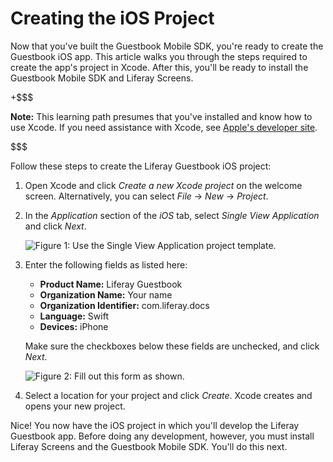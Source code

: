 # Creating the iOS Project

Now that you've built the Guestbook Mobile SDK, you're ready to create the 
Guestbook iOS app. This article walks you through the steps required to 
create the app's project in Xcode. After this, you'll be ready to install the 
Guestbook Mobile SDK and Liferay Screens. 

+$$$

**Note:** This learning path presumes that you've installed and know how to use 
Xcode. If you need assistance with Xcode, see 
[Apple's developer site](https://developer.apple.com/xcode/). 

$$$

Follow these steps to create the Liferay Guestbook iOS project: 

1.  Open Xcode and click *Create a new Xcode project* on the welcome screen. 
    Alternatively, you can select *File* &rarr; *New* &rarr; *Project*. 

2.  In the *Application* section of the *iOS* tab, select *Single View 
    Application* and click *Next*. 

    ![Figure 1: Use the Single View Application project template.](../../../ios-lp-create-app-01.png)

3.  Enter the following fields as listed here: 

    - **Product Name:** Liferay Guestbook
    - **Organization Name:** Your name
    - **Organization Identifier:** com.liferay.docs
    - **Language:** Swift
    - **Devices:** iPhone

    Make sure the checkboxes below these fields are unchecked, and click *Next*. 

    ![Figure 2: Fill out this form as shown.](../../../ios-lp-create-app-02.png)

4.  Select a location for your project and click *Create*. Xcode creates and 
    opens your new project. 

Nice! You now have the iOS project in which you'll develop the Liferay Guestbook 
app. Before doing any development, however, you must install Liferay Screens and 
the Guestbook Mobile SDK. You'll do this next. 
